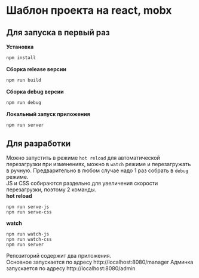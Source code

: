 Шаблон проекта на react, mobx
=========================

Для запуска в первый раз
-------------------------

**Установка**
```bash
npm install 
```

**Сборка release версии**  
```bash
npm run build
```

**Сборка debug версии**  
```bash
npm run debug
```

**Локальный запуск приложения**
```bash
npm run server
```
  
Для разработки
-------------------------
Можно запустить в режиме `hot reload` для автоматической перезагрузки при изменениях, можно в `watch` режиме и перезагружать в ручную. Предварительно в любом случае надо 1 раз собрать в `debug` режиме.   
JS и CSS собираются раздельно для увеличения скорости перезагрузки, поэтому 2 команды.  
**hot reload**
```text
npn run serve-js
npn run serve-css
```

**watch**
```text
npn run watch-js
npn run watch-css
npm run server
```


Репозиторий содержит два приложения.  
Основное запускается по адресу http://localhost:8080/manager
Админка запускается по адресу http://localhost:8080/admin
